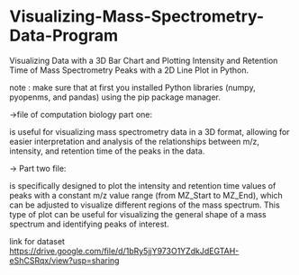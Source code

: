 # Visualizing-Mass-Spectrometry-Data-Program
Visualizing Data with a 3D Bar Chart and  Plotting Intensity and Retention Time of Mass Spectrometry Peaks with a 2D Line Plot in Python.

note : make sure that at first you installed Python libraries (numpy, pyopenms, and pandas) using the pip package manager.

->file of computation biology part one:

 is useful for visualizing mass spectrometry data in a 3D format, allowing for easier interpretation and analysis of the relationships between m/z, intensity, and retention time of the peaks in the data.
 
-> Part two file:

is specifically designed to plot the intensity and retention time values of peaks with a constant m/z value range (from MZ_Start to MZ_End), which can be adjusted to visualize different regions of the mass spectrum. This type of plot can be useful for visualizing the general shape of a mass spectrum and identifying peaks of interest.

link for dataset https://drive.google.com/file/d/1bRy5jjY973O1YZdkJdEGTAH-eShCSRqx/view?usp=sharing
